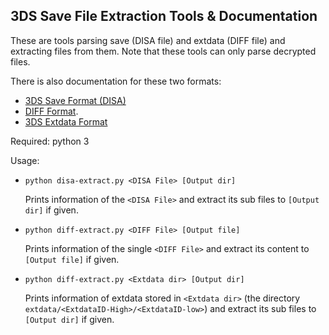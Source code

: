 3DS Save File Extraction Tools & Documentation
----

These are tools parsing save (DISA file) and extdata (DIFF file) and extracting files from them. Note that these tools can only parse decrypted files.

There is also documentation for these two formats:
 - [3DS Save Format (DISA)](DISA.md)
 - [DIFF Format](DIFF.md).
 - [3DS Extdata Format](EXTDATA.md)


Required: python 3

Usage:
 - `python disa-extract.py <DISA File> [Output dir]`

    Prints information of the `<DISA File>` and extract its sub files to `[Output dir]` if given.
 - `python diff-extract.py <DIFF File> [Output file]`

    Prints information of the single `<DIFF File>` and extract its content to `[Output file]` if given.

 - `python diff-extract.py <Extdata dir> [Output dir]`

    Prints information of extdata stored in `<Extdata dir>` (the directory `extdata/<ExtdataID-High>/<ExtdataID-low>`) and extract its sub files to `[Output dir]` if given.
